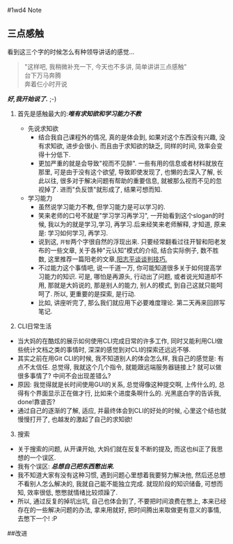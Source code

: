 #1wd4 Note

三点感触
--
看到这三个字的时候怎么有种领导讲话的感觉...
>"这样吧, 我稍微补充一下, 今天也不多讲, 简单讲讲三点感触"  
>台下万马奔腾  
>奔着仨小时开说  

***好,我开始说了.*** ;-)

1. 首先是感触最大的:***唯有求知欲和学习能力不教***  
   - 先说求知欲
      - 结合我自己课程外的情况, 真的是体会到, 如果对这个东西没有兴趣, 没有求知欲, 进步会很小. 而且由于求知欲的缺乏, 同样的时间, 效率会变得十分低下. 
      - 更加严重的就是会导致"视而不见醉". 一些有用的信息或者材料就放在那里, 可是由于没有这个欲望, 导致即使发现了, 也懒的去深入了解, 长此以往, 很多对于解决问题有帮助的重要信息, 就被那么视而不见的忽视掉了. 进而"负反馈"就形成了, 结果可想而知. 
   - 学习能力
      - 虽然说学习能力不教, 但学习能力是可以学习的. 
      - 笑来老师的口号不就是"学习学习再学习", 一开始看到这个slogan的时候, 我以为的就是学习,学习, 再学习.后来经笑来老师解释, 才知道, 原来是: 学习如何学习, 再学习.
      - 说到这, `开智`两个字很自然的浮现出来. 只要经常翻看过往开智和阳老发布的一些文章, 关于各种"元认知"模式的介绍, 结合实际例子, 数不胜数, 这里推荐一篇阳老的文章,[阳志平谈谈判技巧.](http://weibo.com/p/1001603748474788172161)
      - 不过能力这个事情吧, 说一千道一万, 你可能知道很多关于如何提高学习能力的知识. 可是, 哪怕是再源头, 行动出了问题, 或者说光知道却不用, 那就是大妈说的, 那是别人的能力, 别人的模式, 到自己这就只能呵呵了. 所以, 更重要的是探索, 是行动.
      - 比如, 讲座听完了, 那么我们就应用下必要难度理论. 第二天再来回顾写笔记. 

2. CLI日常生活
  - 当大妈的在酷炫的展示如何使用CLI完成日常的许多工作, 同时又能利用CLI做些统计文档之类的事情时, 深深的感觉到对CLI的探索还远远不够.
  - 其实之前在用Git CLI的时候, 我不知道别人的体会怎么样, 我自己的感觉是: 有点不太信任. 总觉得, 我就这个几个指令,  就能跟远端服务器链接上? 就可以做很多事情了? 中间不会出现差错么?
  - 原因: 我觉得就是长时间使用GUI的关系, 总觉得像这种提交啊, 上传什么的, 总得有个界面显示正在做才行, 比如来个进度条啊什么的. 光黑底白字的告诉我, done!靠谱否?
  - 通过自己的逐渐的了解, 适应, 并最终体会到CLI的好处的时候, 心里这个结也就慢慢打开了, 也越发的激起了自己的求知欲!

3. 搜索
  - 关于搜索的问题, 从开课开始, 大妈们就在反复不断的提及, 而这也纠正了我思想的一个误区.
  - 我有个误区: ***总想自己把东西憋出来.***
  - 我不知道大家有没有这种习惯, 遇到问题心里想着我要努力解决他, 然后还总想不看别人怎么解决的, 我就自己能不能独立完成. 就现阶段的知识储备, 可想而知, 效率很低, 憋憋就情绪比较烦躁了.
  - 所以, 通过反复的掉坑出坑, 自己也体会到了, 不要把时间浪费在憋上, 本来已经存在的一些解决问题的办法, 拿来用就好, 把时间腾出来取做更有意义的事情, 去憋下一个! :P 
   
##改进














